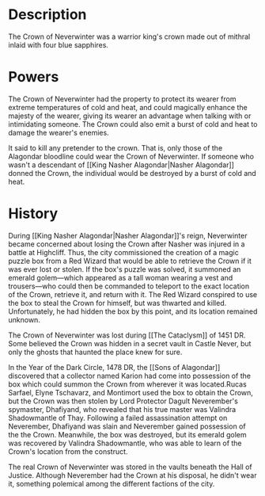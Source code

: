 # Description
The Crown of Neverwinter was a warrior king's crown made out of mithral inlaid with four blue sapphires.

# Powers
The Crown of Neverwinter had the property to protect its wearer from extreme temperatures of cold and heat, and could magically enhance the majesty of the wearer, giving its wearer an advantage when talking with or intimidating someone. The Crown could also emit a burst of cold and heat to damage the wearer's enemies.

It said to kill any pretender to the crown. That is, only those of the Alagondar bloodline could wear the Crown of Neverwinter. If someone who wasn't a descendant of [[King Nasher Alagondar|Nasher Alagondar]] donned the Crown, the individual would be destroyed by a burst of cold and heat.

# History
During [[King Nasher Alagondar|Nasher Alagondar]]'s reign, Neverwinter became concerned about losing the Crown after Nasher was injured in a battle at Highcliff. Thus, the city commissioned the creation of a magic puzzle box from a Red Wizard that would be able to retrieve the Crown if it was ever lost or stolen. If the box's puzzle was solved, it summoned an emerald golem—which appeared as a tall woman wearing a vest and trousers—who could then be commanded to teleport to the exact location of the Crown, retrieve it, and return with it. The Red Wizard conspired to use the box to steal the Crown for himself, but was thwarted and killed. Unfortunately, he had hidden the box by this point, and its location remained unknown.

The Crown of Neverwinter was lost during [[The Cataclysm]] of 1451 DR. Some believed the Crown was hidden in a secret vault in Castle Never, but only the ghosts that haunted the place knew for sure.

In the Year of the Dark Circle, 1478 DR, the [[Sons of Alagondar]] discovered that a collector named Karion had come into possession of the box which could summon the Crown from wherever it was located.Rucas Sarfael, Elyne Tschavarz, and Montimort used the box to obtain the Crown, but the Crown was then stolen by Lord Protector Dagult Neverember's spymaster, Dhafiyand, who revealed that his true master was Valindra Shadowmantle of Thay. Following a failed assassination attempt on Neverember, Dhafiyand was slain and Neverember gained possession of the the Crown. Meanwhile, the box was destroyed, but its emerald golem was recovered by Valindra Shadowmantle, who was able to learn of the Crown's location from the construct.

The real Crown of Neverwinter was stored in the vaults beneath the Hall of Justice. Although Neverember had the Crown at his disposal, he didn't wear it, something polemical among the different factions of the city.
